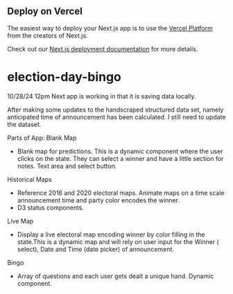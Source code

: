
## Deploy on Vercel

The easiest way to deploy your Next.js app is to use the [Vercel Platform](https://vercel.com/new?utm_medium=default-template&filter=next.js&utm_source=create-next-app&utm_campaign=create-next-app-readme) from the creators of Next.js.

Check out our [Next.js deployment documentation](https://nextjs.org/docs/app/building-your-application/deploying) for more details.
# election-day-bingo

10/28/24 12pm
Next app is working in that it is saving data locally. 

After making some updates to the handscraped structured data set, namely anticipated time of announcement has been calculated. I still need to update the dataset. 

Parts of App:
Blank Map
* Blank map for predictions. This is a dynamic component where the user clicks on the state. They can select a winner and have a little section for notes. Text area and select button.

Historical Maps
* Reference 2016 and 2020 electoral maps. Animate maps on a time scale announcement time and  party color encodes the winner.
* D3 status components.

Live Map 
* Display a live electoral map encoding winner by color filling in the state.This is a dynamic map and will rely on user input for the Winner ( select), Date and Time (date picker) of announcement. 

Bingo
* Array of questions and each user gets dealt a unique hand. Dynamic component.


